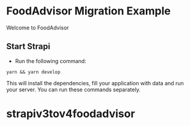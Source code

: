 # FoodAdvisor Migration Example

Welcome to FoodAdvisor

## Start Strapi

- Run the following command:

```
yarn && yarn develop
```

This will install the dependencies, fill your application with data and run your server. You can run these commands separately.
# strapiv3tov4foodadvisor
